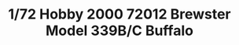 ---
layout: product
title: "1/72 Hobby 2000 72012 Brewster Model 339B/C Buffalo"
price: "2700" 
desc: "Maketa"
img_path: "/assets/img/H2K72012.webp"
brand: "N/A"
available: false
special_offer: false
new: false
soon: false
cat: "010000"
subcat: "011900"
subsubcat: "0N/A"
sifra: "H2K72012"
popular: false
---